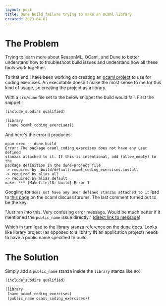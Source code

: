 ```yaml
---
layout: post
title: Dune build failure trying to make an OCaml library
created: 2023-04-01
---
```


# The Problem
Trying to learn more about ReasonML, OCaml, and Dune to better understand how to troubleshoot build issues and understand how all these tools work together.

To that end I have been working on creating an [ocaml project](https://github.com/trite/ocaml_coding_exercises) to use for coding exercises. An executable doesn't make the most sense to me for this kind of usage, so creating the project as a library. 

With a `src/dune` file set to the below snippet the build would fail. First the snippet:

```lisp
(include_subdirs qualified)

(library
 (name ocaml_coding_exercises))
```

And here's the error it produces:

```shell
opam exec -- dune build
Error: The package ocaml_coding_exercises does not have any user defined
stanzas attached to it. If this is intentional, add (allow_empty) to the
package definition in the dune-project file
-> required by _build/default/ocaml_coding_exercises.install
-> required by alias all
-> required by alias default
make: *** [Makefile:18: build] Error 1
```

Googling for `does not have any user defined stanzas attached to it` lead to [this page](https://discuss.ocaml.org/t/dune-the-package-xxx-does-not-have-any-user-defined-stanzas-attached-to-it/9859/2) on the ocaml discuss forums. The last comment turned out to be the key:


"Just ran into this. Very confusing error message. Would be much better if it mentioned the `public_name` issue directly." ([direct link to message](https://discuss.ocaml.org/t/dune-the-package-xxx-does-not-have-any-user-defined-stanzas-attached-to-it/9859/3))

Which in turn lead to the [library stanza reference](https://dune.readthedocs.io/en/stable/dune-files.html#library) on the dune docs. Looks like library project (as opposed to a library IN an application project) needs to have a public name specified to build.

# The Solution
Simply add a `public_name` stanza inside the `library` stanza like so:

```lisp
(include_subdirs qualified)

(library
 (name ocaml_coding_exercises)
 (public_name ocaml_coding_exercises))
```
